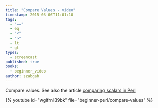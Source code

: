 ```yaml
---
title: "Compare Values - video"
timestamp: 2015-03-06T11:01:10
tags:
  - "=="
  - eq
  - "<"
  - ">"
  - lt
  - gt
types:
  - screencast
published: true
books:
  - beginner_video
author: szabgab
---
```



Compare values. See also the article [comparing scalars in Perl](/comparing-scalars-in-perl)


{% youtube id="wglfrnlB9bk" file="beginner-perl/compare-values" %}
